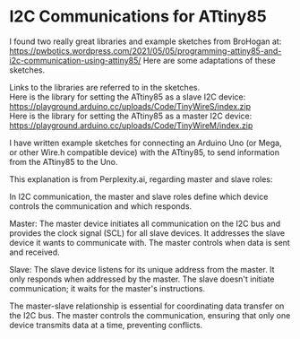 # I2C Communications for ATtiny85

I found two really great libraries and example sketches from BroHogan at: https://pwbotics.wordpress.com/2021/05/05/programming-attiny85-and-i2c-communication-using-attiny85/
Here are some adaptations of these sketches.

Links to the libraries are referred to in the sketches.<br>
Here is the library for setting the ATtiny85 as a slave I2C device:<br>
https://playground.arduino.cc/uploads/Code/TinyWireS/index.zip<br>
Here is the library for setting the ATtiny85 as a master I2C device:<br>
https://playground.arduino.cc/uploads/Code/TinyWireM/index.zip

I have written example sketches for connecting an Arduino Uno (or Mega, or other Wire.h compatible device) with the ATtiny85, to send information from the ATtiny85 to the Uno.

This explanation is from Perplexity.ai, regarding master and slave roles:

In I2C communication, the master and slave roles define which device controls the communication and which responds.<p>
Master: The master device initiates all communication on the I2C bus and provides the clock signal (SCL) for all slave devices. It addresses the slave device it wants to communicate with. The master controls when data is sent and received.<p>
Slave: The slave device listens for its unique address from the master. It only responds when addressed by the master. The slave doesn't initiate communication; it waits for the master's instructions.<p>
The master-slave relationship is essential for coordinating data transfer on the I2C bus. The master controls the communication, ensuring that only one device transmits data at a time, preventing conflicts.

